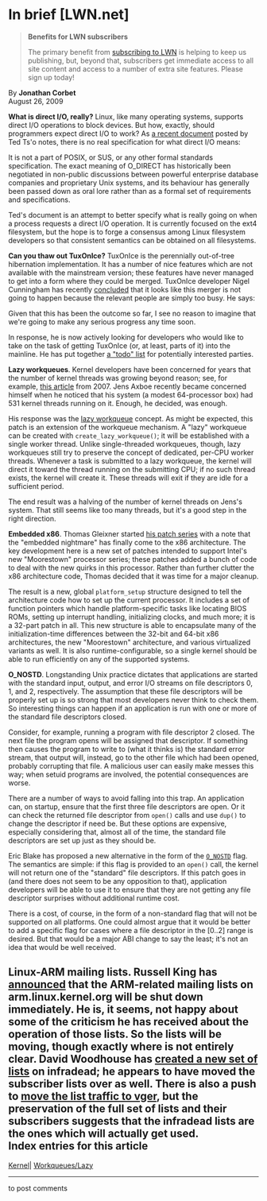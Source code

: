 # In brief [LWN.net]

> **Benefits for LWN subscribers**
> 
> The primary benefit from [subscribing to LWN](/Promo/nst-nag5/subscribe) is helping to keep us publishing, but, beyond that, subscribers get immediate access to all site content and access to a number of extra site features. Please sign up today! 

By **Jonathan Corbet**  
August 26, 2009 

**What is direct I/O, really?** Linux, like many operating systems, supports direct I/O operations to block devices. But how, exactly, should programmers expect direct I/O to work? As [a recent document](/Articles/348739/) posted by Ted Ts'o notes, there is no real specification for what direct I/O means: 

It is not a part of POSIX, or SUS, or any other formal standards specification. The exact meaning of O_DIRECT has historically been negotiated in non-public discussions between powerful enterprise database companies and proprietary Unix systems, and its behaviour has generally been passed down as oral lore rather than as a formal set of requirements and specifications. 

Ted's document is an attempt to better specify what is really going on when a process requests a direct I/O operation. It is currently focused on the ext4 filesystem, but the hope is to forge a consensus among Linux filesystem developers so that consistent semantics can be obtained on all filesystems. 

**Can you thaw out TuxOnIce?** TuxOnIce is the perennially out-of-tree hibernation implementation. It has a number of nice features which are not available with the mainstream version; these features have never managed to get into a form where they could be merged. TuxOnIce developer Nigel Cunningham has recently [concluded](/Articles/348741/) that it looks like this merger is not going to happen because the relevant people are simply too busy. He says: 

Given that this has been the outcome so far, I see no reason to imagine that we're going to make any serious progress any time soon. 

In response, he is now actively looking for developers who would like to take on the task of getting TuxOnIce (or, at least, parts of it) into the mainline. He has put together [a "todo" list](/Articles/348743/) for potentially interested parties. 

**Lazy workqueues**. Kernel developers have been concerned for years that the number of kernel threads was growing beyond reason; see, for example, [this article](http://lwn.net/Articles/229873/) from 2007\. Jens Axboe recently became concerned himself when he noticed that his system (a modest 64-processor box) had 531 kernel threads running on it. Enough, he decided, was enough. 

His response was the [lazy workqueue](http://lwn.net/Articles/347822/) concept. As might be expected, this patch is an extension of the workqueue mechanism. A "lazy" workqueue can be created with `create_lazy_workqueue()`; it will be established with a single worker thread. Unlike single-threaded workqueues, though, lazy workqueues still try to preserve the concept of dedicated, per-CPU worker threads. Whenever a task is submitted to a lazy workqueue, the kernel will direct it toward the thread running on the submitting CPU; if no such thread exists, the kernel will create it. These threads will exit if they are idle for a sufficient period. 

The end result was a halving of the number of kernel threads on Jens's system. That still seems like too many threads, but it's a good step in the right direction. 

**Embedded x86**. Thomas Gleixner started [his patch series](http://lwn.net/Articles/348244/) with a note that the "embedded nightmare" has finally come to the x86 architecture. The key development here is a new set of patches intended to support Intel's new "Moorestown" processor series; these patches added a bunch of code to deal with the new quirks in this processor. Rather than further clutter the x86 architecture code, Thomas decided that it was time for a major cleanup. 

The result is a new, global `platform_setup` structure designed to tell the architecture code how to set up the current processor. It includes a set of function pointers which handle platform-specific tasks like locating BIOS ROMs, setting up interrupt handling, initializing clocks, and much more; it is a 32-part patch in all. This new structure is able to encapsulate many of the initialization-time differences between the 32-bit and 64-bit x86 architectures, the new "Moorestown" architecture, and various virtualized variants as well. It is also runtime-configurable, so a single kernel should be able to run efficiently on any of the supported systems. 

**O_NOSTD**. Longstanding Unix practice dictates that applications are started with the standard input, output, and error I/O streams on file descriptors 0, 1, and 2, respectively. The assumption that these file descriptors will be properly set up is so strong that most developers never think to check them. So interesting things can happen if an application is run with one or more of the standard file descriptors closed. 

Consider, for example, running a program with file descriptor 2 closed. The next file the program opens will be assigned that descriptor. If something then causes the program to write to (what it thinks is) the standard error stream, that output will, instead, go to the other file which had been opened, probably corrupting that file. A malicious user can easily make messes this way; when setuid programs are involved, the potential consequences are worse. 

There are a number of ways to avoid falling into this trap. An application can, on startup, ensure that the first three file descriptors are open. Or it can check the returned file descriptor from `open()` calls and use `dup()` to change the descriptor if need be. But these options are expensive, especially considering that, almost all of the time, the standard file descriptors are set up just as they should be. 

Eric Blake has proposed a new alternative in the form of the [`O_NOSTD`](http://lwn.net/Articles/348331/) flag. The semantics are simple: if this flag is provided to an `open()` call, the kernel will not return one of the "standard" file descriptors. If this patch goes in (and there does not seem to be any opposition to that), application developers will be able to use it to ensure that they are not getting any file descriptor surprises without additional runtime cost. 

There is a cost, of course, in the form of a non-standard flag that will not be supported on all platforms. One could almost argue that it would be better to add a specific flag for cases where a file descriptor in the [0..2] range is desired. But that would be a major ABI change to say the least; it's not an idea that would be well received. 

**Linux-ARM mailing lists**. Russell King has [announced](/Articles/348043/) that the ARM-related mailing lists on arm.linux.kernel.org will be shut down immediately. He is, it seems, not happy about some of the criticism he has received about the operation of those lists. So the lists will be moving, though exactly where is not entirely clear. David Woodhouse has [created a new set of lists](/Articles/348044/) on infradead; he appears to have moved the subscriber lists over as well. There is also a push to [move the list traffic to vger](/Articles/348046/), but the preservation of the full set of lists and their subscribers suggests that the infradead lists are the ones which will actually get used.  
Index entries for this article  
---  
[Kernel](/Kernel/Index)| [Workqueues/Lazy](/Kernel/Index#Workqueues-Lazy)  
  


* * *

to post comments 
